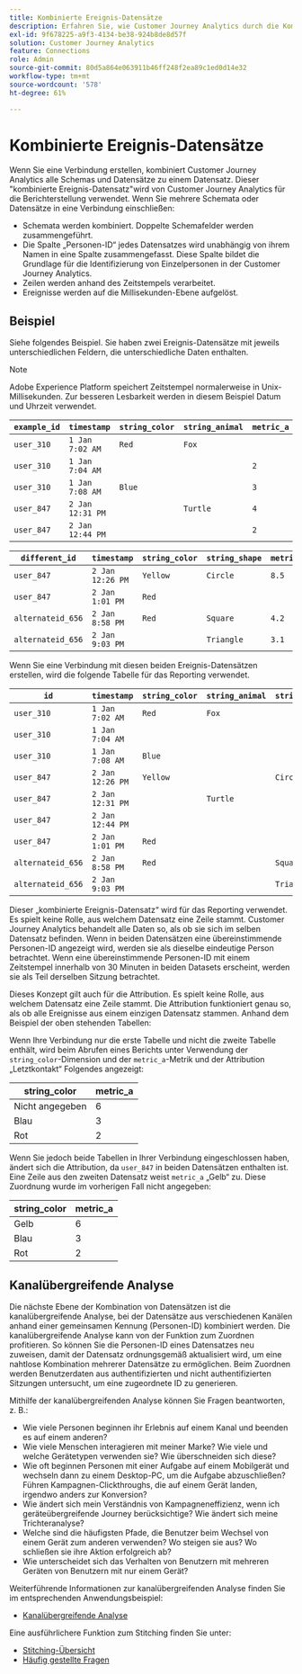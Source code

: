 ```yaml
---
title: Kombinierte Ereignis-Datensätze
description: Erfahren Sie, wie Customer Journey Analytics durch die Kombination von Datensätzen eine Verbindung herstellt.
exl-id: 9f678225-a9f3-4134-be38-924b8de8d57f
solution: Customer Journey Analytics
feature: Connections
role: Admin
source-git-commit: 80d5a864e063911b46ff248f2ea89c1ed0d14e32
workflow-type: tm+mt
source-wordcount: '578'
ht-degree: 61%

---
```



# Kombinierte Ereignis-Datensätze

Wenn Sie eine Verbindung erstellen, kombiniert Customer Journey Analytics alle Schemas und Datensätze zu einem Datensatz. Dieser &quot;kombinierte Ereignis-Datensatz&quot;wird von Customer Journey Analytics für die Berichterstellung verwendet. Wenn Sie mehrere Schemata oder Datensätze in eine Verbindung einschließen:

* Schemata werden kombiniert. Doppelte Schemafelder werden zusammengeführt.
* Die Spalte „Personen-ID“ jedes Datensatzes wird unabhängig von ihrem Namen in eine Spalte zusammengefasst. Diese Spalte bildet die Grundlage für die Identifizierung von Einzelpersonen in der Customer Journey Analytics.
* Zeilen werden anhand des Zeitstempels verarbeitet.
* Ereignisse werden auf die Millisekunden-Ebene aufgelöst.

## Beispiel

Siehe folgendes Beispiel. Sie haben zwei Ereignis-Datensätze mit jeweils unterschiedlichen Feldern, die unterschiedliche Daten enthalten.

>[!NOTE]
>
>Adobe Experience Platform speichert Zeitstempel normalerweise in Unix-Millisekunden. Zur besseren Lesbarkeit werden in diesem Beispiel Datum und Uhrzeit verwendet.

| `example_id` | `timestamp` | `string_color` | `string_animal` | `metric_a` |
| --- | --- | --- | --- | --- |
| `user_310` | `1 Jan 7:02 AM` | `Red` | `Fox` | |
| `user_310` | `1 Jan 7:04 AM` | | | `2` |
| `user_310` | `1 Jan 7:08 AM` | `Blue` | | `3` |
| `user_847` | `2 Jan 12:31 PM` | | `Turtle` | `4` |
| `user_847` | `2 Jan 12:44 PM` | | | `2` |

| `different_id` | `timestamp` | `string_color` | `string_shape` | `metric_b` |
| --- | --- | --- | --- | --- |
| `user_847` | `2 Jan 12:26 PM` | `Yellow` | `Circle` | `8.5` |
| `user_847` | `2 Jan 1:01 PM` | `Red` | | |
| `alternateid_656` | `2 Jan 8:58 PM` | `Red` | `Square` | `4.2` |
| `alternateid_656` | `2 Jan 9:03 PM` | | `Triangle` | `3.1` |

Wenn Sie eine Verbindung mit diesen beiden Ereignis-Datensätzen erstellen, wird die folgende Tabelle für das Reporting verwendet.

| `id` | `timestamp` | `string_color` | `string_animal` | `string_shape` | `metric_a` | `metric_b` |
| --- | --- | --- | --- | --- | --- | --- |
| `user_310` | `1 Jan 7:02 AM` | `Red` | `Fox` | | | |
| `user_310` | `1 Jan 7:04 AM` | | | | `2` | |
| `user_310` | `1 Jan 7:08 AM` | `Blue` | | | `3` | |
| `user_847` | `2 Jan 12:26 PM` | `Yellow` | | `Circle` | | `8.5` |
| `user_847` | `2 Jan 12:31 PM` | | `Turtle` | | `4` | |
| `user_847` | `2 Jan 12:44 PM` | | | | `2` | |
| `user_847` | `2 Jan 1:01 PM` | `Red` | | | | |
| `alternateid_656` | `2 Jan 8:58 PM` | `Red` | | `Square` | | `4.2` |
| `alternateid_656` | `2 Jan 9:03 PM` | | | `Triangle` | | `3.1` |

Dieser „kombinierte Ereignis-Datensatz“ wird für das Reporting verwendet. Es spielt keine Rolle, aus welchem Datensatz eine Zeile stammt. Customer Journey Analytics behandelt alle Daten so, als ob sie sich im selben Datensatz befinden. Wenn in beiden Datensätzen eine übereinstimmende Personen-ID angezeigt wird, werden sie als dieselbe eindeutige Person betrachtet. Wenn eine übereinstimmende Personen-ID mit einem Zeitstempel innerhalb von 30 Minuten in beiden Datasets erscheint, werden sie als Teil derselben Sitzung betrachtet.

Dieses Konzept gilt auch für die Attribution. Es spielt keine Rolle, aus welchem Datensatz eine Zeile stammt. Die Attribution funktioniert genau so, als ob alle Ereignisse aus einem einzigen Datensatz stammen. Anhand dem Beispiel der oben stehenden Tabellen:

Wenn Ihre Verbindung nur die erste Tabelle und nicht die zweite Tabelle enthält, wird beim Abrufen eines Berichts unter Verwendung der `string_color`-Dimension und der `metric_a`-Metrik und der Attribution „Letztkontakt“ Folgendes angezeigt:

| string_color | metric_a |
| --- | --- |
| Nicht angegeben | 6 |
| Blau | 3 |
| Rot | 2 |

Wenn Sie jedoch beide Tabellen in Ihrer Verbindung eingeschlossen haben, ändert sich die Attribution, da `user_847` in beiden Datensätzen enthalten ist. Eine Zeile aus den zweiten Datensatz weist `metric_a` „Gelb“ zu. Diese Zuordnung wurde im vorherigen Fall nicht angegeben:

| string_color | metric_a |
| --- | --- |
| Gelb | 6 |
| Blau | 3 |
| Rot | 2 |

## Kanalübergreifende Analyse

Die nächste Ebene der Kombination von Datensätzen ist die kanalübergreifende Analyse, bei der Datensätze aus verschiedenen Kanälen anhand einer gemeinsamen Kennung (Personen-ID) kombiniert werden. Die kanalübergreifende Analyse kann von der Funktion zum Zuordnen profitieren. So können Sie die Personen-ID eines Datensatzes neu zuweisen, damit der Datensatz ordnungsgemäß aktualisiert wird, um eine nahtlose Kombination mehrerer Datensätze zu ermöglichen. Beim Zuordnen werden Benutzerdaten aus authentifizierten und nicht authentifizierten Sitzungen untersucht, um eine zugeordnete ID zu generieren.

Mithilfe der kanalübergreifenden Analyse können Sie Fragen beantworten, z. B.:

* Wie viele Personen beginnen ihr Erlebnis auf einem Kanal und beenden es auf einem anderen?
* Wie viele Menschen interagieren mit meiner Marke? Wie viele und welche Gerätetypen verwenden sie? Wie überschneiden sich diese?
* Wie oft beginnen Personen mit einer Aufgabe auf einem Mobilgerät und wechseln dann zu einem Desktop-PC, um die Aufgabe abzuschließen? Führen Kampagnen-Clickthroughs, die auf einem Gerät landen, irgendwo anders zur Konversion?
* Wie ändert sich mein Verständnis von Kampagneneffizienz, wenn ich geräteübergreifende Journey berücksichtige? Wie ändert sich meine Trichteranalyse?
* Welche sind die häufigsten Pfade, die Benutzer beim Wechsel von einem Gerät zum anderen verwenden? Wo steigen sie aus? Wo schließen sie ihre Aktion erfolgreich ab?
* Wie unterscheidet sich das Verhalten von Benutzern mit mehreren Geräten von Benutzern mit nur einem Gerät?


Weiterführende Informationen zur kanalübergreifenden Analyse finden Sie im entsprechenden Anwendungsbeispiel:

* [Kanalübergreifende Analyse](../use-cases/cross-channel/cross-channel.md)

Eine ausführlichere Funktion zum Stitching finden Sie unter:

* [Stitching-Übersicht](/help/stitching/overview.md)
* [Häufig gestellte Fragen](/help/stitching/faq.md)

